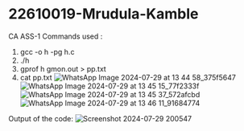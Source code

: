 # 22610019-Mrudula-Kamble
CA ASS-1
Commands used :
1.  gcc -o h -pg h.c
2.  ./h
3.  gprof h gmon.out > pp.txt
4.  cat pp.txt
![WhatsApp Image 2024-07-29 at 13 44 58_375f5647](https://github.com/user-attachments/assets/382a8257-3413-49f6-8ec6-ae5122818924)
![WhatsApp Image 2024-07-29 at 13 45 15_77f2333f](https://github.com/user-attachments/assets/780ce2c6-f1ed-4814-8f57-33378d9edfcb)
![WhatsApp Image 2024-07-29 at 13 45 37_572afcbd](https://github.com/user-attachments/assets/59cec44b-7eb0-447f-b0d9-5d1981ada6b4)
![WhatsApp Image 2024-07-29 at 13 46 11_91684774](https://github.com/user-attachments/assets/ee3c78d0-b7c9-49b7-84fe-9527aa4953c1)



Output of the code: 
![Screenshot 2024-07-29 200547](https://github.com/user-attachments/assets/a9b86a8a-9bbc-4010-a381-6ac0108ecf30)


